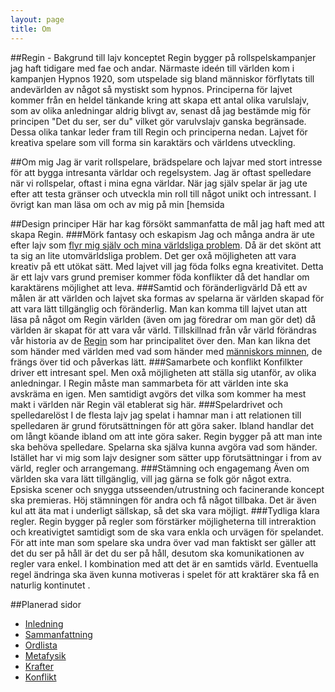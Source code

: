 ```yaml
---
layout: page
title: Om
---
```


##Regin - Bakgrund till lajv konceptet
 Regin bygger på rollspelskampanjer jag haft tidigare med fae och andar. Närmaste ideén till världen kom i kampanjen Hypnos 1920, som utspelade sig bland människor förflytats till andevärlden av något så mystiskt som hypnos. Principerna för lajvet kommer från en heldel tänkande kring att skapa ett antal olika varulslajv, som av olika anledningar aldrig blivgt av, senast då jag bestämde mig för principen "Det du ser, ser du" vilket gör varulvslajv ganska begränsade. Dessa olika tankar leder fram till Regin och principerna nedan. Lajvet för kreativa spelare som vill forma sin karaktärs och världens utveckling.

##Om mig
Jag är varit rollspelare, brädspelare och lajvar med stort intresse för att bygga intresanta världar och regelsystem. Jag är oftast spelledare när vi rollspelar, oftast i mina egna världar. När jag själv spelar är jag ute efter att testa gränser och utveckla min roll till något unikt och intressant. I övrigt kan man läsa om och av mig på min [hemsida

##Design principer
Här har kag försökt sammanfatta de mål jag haft med att skapa Regin.
###Mörk fantasy och eskapism
Jag och många andra är ute efter lajv som [flyr mig själv och mina världsliga problem](http://sv.wikipedia.org/wiki/Eskapism). Då är det skönt att ta sig an lite utomvärldsliga problem. Det ger oxå möjligheten att vara kreativ på ett utökat sätt. Med lajvet vill jag föda folks egna kreativitet. Detta är ett lajv vars grund premiser kommer föda konflikter då det handlar om karaktärens möjlighet att leva.
###Samtid och föränderligvärld
Då ett av målen är att världen och lajvet ska formas av spelarna är världen skapad för att vara lätt tillgänglig och föränderlig. Man kan komma till lajvet utan att läsa på något om Regin världen (även om jag föredrar om man gör det) då världen är skapat för att vara vår värld. Tillskillnad från vår värld förändras vår historia av de [Regin](regin) som har principalitet över den. Man kan likna det som händer med världen med vad som händer med [människors minnen](http://www.ted.com/talks/elizabeth_loftus_the_fiction_of_memory), de frängs över tid och påverkas lätt.
###Samarbete och konflikt
Konfilkter driver ett intresant spel. Men oxå möjligheten att ställa sig utanför, av olika anledningar. I Regin måste man sammarbeta för att världen inte ska avskräma en igen. Men samtidigt avgörs det  vilka som kommer ha mest makt i världen när Regin väl etablerat sig här.
###Spelardrivet och spelledarelöst
I de flesta lajv jag spelat i hamnar man i att relationen till spelledaren är grund förutsättningen för att göra saker. Ibland handlar det om långt köande ibland om att inte göra saker. Regin bygger på att man inte ska behöva spelledare. Spelarna ska själva kunna avgöra vad som händer. Istället har vi mig som lajv designer som sätter upp förutsättningar i from av värld, regler och arrangemang.
###Stämning och engagemang
Även om världen ska vara lätt tillgänglig, vill jag gärna se folk gör något extra. Epsiska scener och snygga utsseenden/utrustning och facinerande koncept ska premieras. Höj stämningen för andra och få något tillbaka. Det är även kul att äta mat i underligt sällskap, så det ska vara möjligt.
###Tydliga klara regler.
Regin bygger på regler som förstärker möjligheterna till intreraktion och kreativigtet samtidigt som de ska vara enkla och urvägen för spelandet. För att inte man som spelare ska undra över vad man faktiskt ser gäller att det du ser på håll är det du ser på håll, desutom ska komunikationen av regler vara enkel. I kombination med att det är en samtids värld. Eventuella regel ändringa ska även kunna motiveras i spelet för att kraktärer ska få en naturlig kontinutet . 



##Planerad sidor
* [Inledning](inledning)
* [Sammanfattning](sammanfattning)
* [Ordlista](ordlista)
* [Metafysik](metafysik)
* [Krafter](krafter)
* [Konflikt](konflikt)
